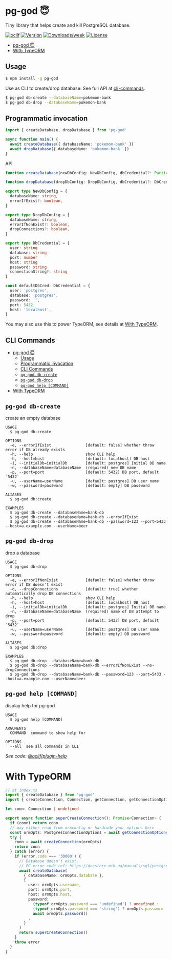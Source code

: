# pg-god 😇

Tiny library that helps create and kill PostgreSQL database.

[![oclif](https://img.shields.io/badge/cli-oclif-brightgreen.svg)](https://oclif.io)
[![Version](https://img.shields.io/npm/v/pg-god.svg)](https://npmjs.org/package/pg-god)
[![Downloads/week](https://img.shields.io/npm/dw/pg-god.svg)](https://npmjs.org/package/pg-god)
[![License](https://img.shields.io/npm/l/pg-god.svg)](https://github.com/ivawzh/pg-god/blob/master/package.json)

<!-- toc -->
* [pg-god 😇](#pg-god-)
* [With TypeORM](#with-typeorm)
<!-- tocstop -->
## Usage
<!-- usage -->
```sh
$ npm install -g pg-god
```

Use as CLI to create/drop database. See full API at [cli-commands](#cli-commands).

```sh
$ pg-god db-create --databaseName=pokemon-bank
$ pg-god db-drop --databaseName=pokemon-bank
```

## Programmatic invocation

```ts
import { createDatabase, dropDatabase } from 'pg-god'

async function main() {
  await createDatabase({ databaseName: 'pokemon-bank' })
  await dropDatabase({ databaseName: 'pokemon-bank' })
}
```

API

```ts
function createDatabase(newDbConfig: NewDbConfig, dbCredential?: Partial<DbCredential>): Promise<void>

function dropDatabase(dropDbConfig: DropDbConfig, dbCredential?: DbCredential): Promise<void>

export type NewDbConfig = {
  databaseName: string,
  errorIfExist?: boolean,
}

export type DropDbConfig = {
  databaseName: string,
  errorIfNonExist?: boolean,
  dropConnections?: boolean,
}

export type DbCredential = {
  user: string
  database: string
  port: number
  host: string
  password: string
  connectionString?: string
}

const defaultDbCred: DbCredential = {
  user: 'postgres',
  database: 'postgres',
  password: '',
  port: 5432,
  host: 'localhost',
}
```

You may also use this to power TypeORM, see details at [With TypeORM](#with-typeorm).

<!-- usagestop -->
## CLI Commands
<!-- commands -->
- [pg-god 😇](#pg-god-)
  - [Usage](#usage)
  - [Programmatic invocation](#programmatic-invocation)
  - [CLI Commands](#cli-commands)
  - [`pg-god db-create`](#pg-god-db-create)
  - [`pg-god db-drop`](#pg-god-db-drop)
  - [`pg-god help [COMMAND]`](#pg-god-help-command)
- [With TypeORM](#with-typeorm)

## `pg-god db-create`

create an empty database

```
USAGE
  $ pg-god db-create

OPTIONS
  -e, --errorIfExist               [default: false] whether throw error if DB already exists
  -h, --help                       show CLI help
  -h, --host=host                  [default: localhost] DB host
  -i, --initialDb=initialDb        [default: postgres] Initial DB name
  -n, --databaseName=databaseName  (required) new DB name
  -p, --port=port                  [default: 5432] DB port, default `5432`
  -u, --userName=userName          [default: postgres] DB user name
  -w, --password=password          [default: empty] DB password

ALIASES
  $ pg-god db:create

EXAMPLES
  $ pg-god db-create --databaseName=bank-db
  $ pg-god db-create --databaseName=bank-db --errorIfExist
  $ pg-god db-create --databaseName=bank-db --password=123 --port=5433 --host=a.example.com --userName=beer
```

## `pg-god db-drop`

drop a database

```
USAGE
  $ pg-god db-drop

OPTIONS
  -e, --errorIfNonExist            [default: false] whether throw error if DB doesn't exist
  -d, --dropConnections            [default: true] whether automatically drop DB connections
  -h, --help                       show CLI help
  -h, --host=host                  [default: localhost] DB host
  -i, --initialDb=initialDb        [default: postgres] Initial DB name
  -n, --databaseName=databaseName  (required) name of DB attempt to drop
  -p, --port=port                  [default: 5432] DB port, default `5432`
  -u, --userName=userName          [default: postgres] DB user name
  -w, --password=password          [default: empty] DB password

ALIASES
  $ pg-god db:drop

EXAMPLES
  $ pg-god db-drop --databaseName=bank-db
  $ pg-god db-drop --databaseName=bank-db --errorIfNonExist --no-dropConnections
  $ pg-god db-drop --databaseName=bank-db --password=123 --port=5433 --host=a.example.com --userName=beer
```

## `pg-god help [COMMAND]`

display help for pg-god

```
USAGE
  $ pg-god help [COMMAND]

ARGUMENTS
  COMMAND  command to show help for

OPTIONS
  --all  see all commands in CLI
```

_See code: [@oclif/plugin-help](https://github.com/oclif/plugin-help/blob/v3.1.0/src/commands/help.ts)_
<!-- commandsstop -->

# With TypeORM

```ts
// at index.ts
import { createDatabase } from 'pg-god'
import { createConnection, Connection, getConnection, getConnectionOptions } from 'typeorm'

let conn: Connection | undefined

export async function superCreateConnection(): Promise<Connection> {
  if (conn) return conn
  // may either read from ormconfig or hardcode your options here
  const ormOpts: PostgresConnectionOptions = await getConnectionOptions()
  try {
    conn = await createConnection(ormOpts)
    return conn
  } catch (error) {
    if (error.code === '3D000') {
      // Database doesn't exist.
      // PG error code ref: https://docstore.mik.ua/manuals/sql/postgresql-8.2.6/errcodes-appendix.html
      await createDatabase(
        { databaseName: ormOpts.database },
        {
          user: ormOpts.username,
          port: ormOpts.port,
          host: ormOpts.host,
          password:
            (typeof ormOpts.password === 'undefined') ? undefined :
            (typeof ormOpts.password === 'string') ? ormOpts.password :
            await ormOpts.password()
          ,
        }
      )
      return superCreateConnection()
    }
    throw error
  }
}
```
